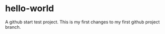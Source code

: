 # hello-world
A github start test project.
This is my first changes to my first github project branch.
